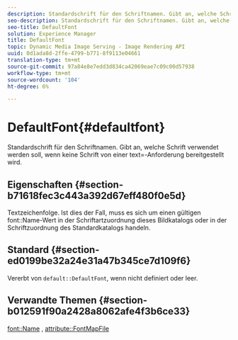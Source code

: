```yaml
---
description: Standardschrift für den Schriftnamen. Gibt an, welche Schrift verwendet werden soll, wenn keine Schrift von einer text=-Anforderung bereitgestellt wird.
seo-description: Standardschrift für den Schriftnamen. Gibt an, welche Schrift verwendet werden soll, wenn keine Schrift von einer text=-Anforderung bereitgestellt wird.
seo-title: DefaultFont
solution: Experience Manager
title: DefaultFont
topic: Dynamic Media Image Serving - Image Rendering API
uuid: 0d1ada8d-2ffe-4799-b771-8f9113e04661
translation-type: tm+mt
source-git-commit: 97a84e8e7edd3d834ca42069eae7c09c00d57938
workflow-type: tm+mt
source-wordcount: '104'
ht-degree: 6%

---
```



# DefaultFont{#defaultfont}

Standardschrift für den Schriftnamen. Gibt an, welche Schrift verwendet werden soll, wenn keine Schrift von einer text=-Anforderung bereitgestellt wird.

## Eigenschaften {#section-b71618fec3c443a392d67eff480f0e5d}

Textzeichenfolge. Ist dies der Fall, muss es sich um einen gültigen font::Name-Wert in der Schriftartzuordnung dieses Bildkatalogs oder in der Schriftzuordnung des Standardkatalogs handeln.

## Standard {#section-ed0199be32a24e31a47b345ce7d109f6}

Vererbt von `default::DefaultFont`, wenn nicht definiert oder leer.

## Verwandte Themen {#section-b012591f90a2428a8062afe4f3b6ce33}

[font::Name](../../../../../is-api/image-catalog/image-serving-api-ref/c-image-catalog-reference/c-font-map-reference/r-name-font.md#reference-c55889877dc54aabb60734dcde86ee76) ,  [attribute::FontMapFile](../../../../../is-api/image-catalog/image-serving-api-ref/c-image-catalog-reference/c-attributes-reference/r-fontmapfile.md#reference-22e077d4595b45b6a6e549b8499ecb76)
